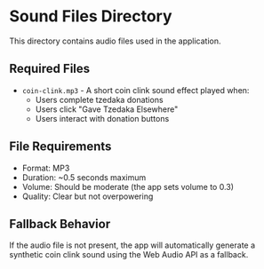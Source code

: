 # Sound Files Directory

This directory contains audio files used in the application.

## Required Files

- `coin-clink.mp3` - A short coin clink sound effect played when:
  - Users complete tzedaka donations
  - Users click "Gave Tzedaka Elsewhere"
  - Users interact with donation buttons

## File Requirements

- Format: MP3
- Duration: ~0.5 seconds maximum
- Volume: Should be moderate (the app sets volume to 0.3)
- Quality: Clear but not overpowering

## Fallback Behavior

If the audio file is not present, the app will automatically generate a synthetic coin clink sound using the Web Audio API as a fallback.